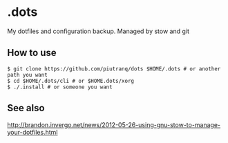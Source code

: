 # .dots
My dotfiles and configuration backup. Managed by stow and git

## How to use
```
$ git clone https://github.com/piutranq/dots $HOME/.dots # or another path you want
$ cd $HOME/.dots/cli # or $HOME.dots/xorg
$ ./.install # or someone you want
```

## See also
http://brandon.invergo.net/news/2012-05-26-using-gnu-stow-to-manage-your-dotfiles.html
